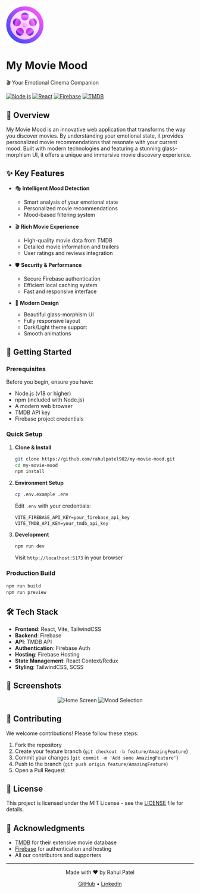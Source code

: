 # <div align="center">
  <img src="public/favicon.png" alt="My Movie Mood Logo" width="100" height="100">
  <h1>My Movie Mood</h1>
  <p>🎬 Your Emotional Cinema Companion</p>

  [![Node.js](https://img.shields.io/badge/Node.js-18+-339933?style=for-the-badge&logo=node.js&logoColor=white)](https://nodejs.org/)
  [![React](https://img.shields.io/badge/React-Latest-61DAFB?style=for-the-badge&logo=react&logoColor=black)](https://reactjs.org/)
  [![Firebase](https://img.shields.io/badge/Firebase-Hosting-FFCA28?style=for-the-badge&logo=firebase&logoColor=black)](https://firebase.google.com/)
  [![TMDB](https://img.shields.io/badge/TMDB-API-01B4E4?style=for-the-badge&logo=themoviedatabase&logoColor=white)](https://www.themoviedb.org/)
</div>

## 🎯 Overview

My Movie Mood is an innovative web application that transforms the way you discover movies. By understanding your emotional state, it provides personalized movie recommendations that resonate with your current mood. Built with modern technologies and featuring a stunning glass-morphism UI, it offers a unique and immersive movie discovery experience.

## ✨ Key Features

- 🎭 **Intelligent Mood Detection**
  - Smart analysis of your emotional state
  - Personalized movie recommendations
  - Mood-based filtering system

- 🎬 **Rich Movie Experience**
  - High-quality movie data from TMDB
  - Detailed movie information and trailers
  - User ratings and reviews integration

- 🛡️ **Security & Performance**
  - Secure Firebase authentication
  - Efficient local caching system
  - Fast and responsive interface

- 🎨 **Modern Design**
  - Beautiful glass-morphism UI
  - Fully responsive layout
  - Dark/Light theme support
  - Smooth animations

## 🚀 Getting Started

### Prerequisites

Before you begin, ensure you have:
- Node.js (v18 or higher)
- npm (included with Node.js)
- A modern web browser
- TMDB API key
- Firebase project credentials

### Quick Setup

1. **Clone & Install**
   ```bash
   git clone https://github.com/rahulpatel902/my-movie-mood.git
   cd my-movie-mood
   npm install
   ```

2. **Environment Setup**
   ```bash
   cp .env.example .env
   ```
   Edit `.env` with your credentials:
   ```env
   VITE_FIREBASE_API_KEY=your_firebase_api_key
   VITE_TMDB_API_KEY=your_tmdb_api_key
   ```

3. **Development**
   ```bash
   npm run dev
   ```
   Visit `http://localhost:5173` in your browser

### Production Build
   ```bash
   npm run build
   npm run preview
   ```

## 🛠️ Tech Stack

- **Frontend**: React, Vite, TailwindCSS
- **Backend**: Firebase
- **API**: TMDB API
- **Authentication**: Firebase Auth
- **Hosting**: Firebase Hosting
- **State Management**: React Context/Redux
- **Styling**: TailwindCSS, SCSS

## 📱 Screenshots

<div align="center">
  <img src="public/screenshots/home.png" alt="Home Screen" width="400">
  <img src="public/screenshots/mood.png" alt="Mood Selection" width="400">
</div>

## 🤝 Contributing

We welcome contributions! Please follow these steps:

1. Fork the repository
2. Create your feature branch (`git checkout -b feature/AmazingFeature`)
3. Commit your changes (`git commit -m 'Add some AmazingFeature'`)
4. Push to the branch (`git push origin feature/AmazingFeature`)
5. Open a Pull Request

## 📄 License

This project is licensed under the MIT License - see the [LICENSE](LICENSE) file for details.

## 🙏 Acknowledgments

- [TMDB](https://www.themoviedb.org/) for their extensive movie database
- [Firebase](https://firebase.google.com/) for authentication and hosting
- All our contributors and supporters

---

<div align="center">
  <p>Made with ❤️ by Rahul Patel</p>
  <p>
    <a href="https://github.com/rahulpatel902">GitHub</a> •
    <a href="https://linkedin.com/in/rahulpatel902">LinkedIn</a>
  </p>
</div>
